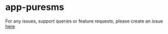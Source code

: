 # app-puresms
For any issues, support queries or feature requests, please create an issue [here](https://github.com/naudecruywagen/app-puresms/issues/new)
